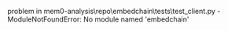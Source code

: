 problem in mem0-analysis\repo\embedchain\tests\test_client.py - ModuleNotFoundError: No module named 'embedchain'
